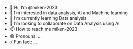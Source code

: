 - 👋 Hi, I’m @miken-2023
- 👀 I’m interested in data analysis, AI and Machine learning
- 🌱 I’m currently learning Data analysis
- 💞️ I’m looking to collaborate on Data Analysis using AI
- 📫 How to reach me miken-2023
- 😄 Pronouns: ...
- ⚡ Fun fact: ...

<!---
miken-2023/miken-2023 is a ✨ special ✨ repository because its `README.md` (this file) appears on your GitHub profile.
You can click the Preview link to take a look at your changes.
--->

